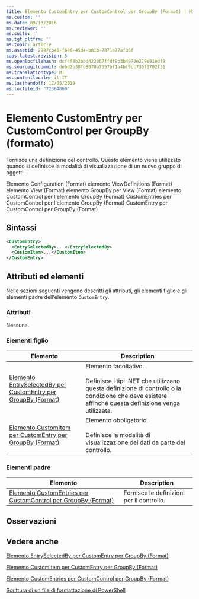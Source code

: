 ```yaml
---
title: Elemento CustomEntry per CustomControl per GroupBy (Format) | Microsoft Docs
ms.custom: ''
ms.date: 09/13/2016
ms.reviewer: ''
ms.suite: ''
ms.tgt_pltfrm: ''
ms.topic: article
ms.assetid: 2987cb45-f646-45d4-b81b-7871e77af36f
caps.latest.revision: 5
ms.openlocfilehash: dcf4f8b2bbd422067ffdf9b3b4972e279e91edf9
ms.sourcegitcommit: debd2b38fb8070a7357bf1a4bf9cc736f3702f31
ms.translationtype: MT
ms.contentlocale: it-IT
ms.lasthandoff: 12/05/2019
ms.locfileid: "72364060"
---
```

# <a name="customentry-element-for-customcontrol-for-groupby-format"></a>Elemento CustomEntry per CustomControl per GroupBy (formato)

Fornisce una definizione del controllo. Questo elemento viene utilizzato quando si definisce la modalità di visualizzazione di un nuovo gruppo di oggetti.

Elemento Configuration (Format) elemento ViewDefinitions (Format) elemento View (Format) elemento GroupBy per View (Format) elemento CustomControl per l'elemento GroupBy (Format) CustomEntries per CustomControl per l'elemento GroupBy (Format) CustomEntry per CustomControl per GroupBy (Format)

## <a name="syntax"></a>Sintassi

```xml
<CustomEntry>
  <EntrySelectedBy>...</EntrySelectedBy>
  <CustomItem>...</CustomItem>
</CustomEntry>
```

## <a name="attributes-and-elements"></a>Attributi ed elementi

Nelle sezioni seguenti vengono descritti gli attributi, gli elementi figlio e gli elementi padre dell'elemento `CustomEntry`.

### <a name="attributes"></a>Attributi

Nessuna.

### <a name="child-elements"></a>Elementi figlio

|Elemento|Description|
|-------------|-----------------|
|[Elemento EntrySelectedBy per CustomEntry per GroupBy (Format)](./entryselectedby-element-for-customentry-for-groupby-format.md)|Elemento facoltativo.<br /><br /> Definisce i tipi .NET che utilizzano questa definizione di controllo o la condizione che deve esistere affinché questa definizione venga utilizzata.|
|[Elemento CustomItem per CustomEntry per GroupBy (Format)](./customitem-element-for-customentry-for-groupby-format.md)|Elemento obbligatorio.<br /><br /> Definisce la modalità di visualizzazione dei dati da parte del controllo.|

### <a name="parent-elements"></a>Elementi padre

|Elemento|Description|
|-------------|-----------------|
|[Elemento CustomEntries per CustomControl per GroupBy (Format)](./customentries-element-for-customcontrol-for-groupby-format.md)|Fornisce le definizioni per il controllo.|

## <a name="remarks"></a>Osservazioni

## <a name="see-also"></a>Vedere anche

[Elemento EntrySelectedBy per CustomEntry per GroupBy (Format)](./entryselectedby-element-for-customentry-for-groupby-format.md)

[Elemento CustomItem per CustomEntry per GroupBy (Format)](./customitem-element-for-customentry-for-groupby-format.md)

[Elemento CustomEntries per CustomControl per GroupBy (Format)](./customentries-element-for-customcontrol-for-groupby-format.md)

[Scrittura di un file di formattazione di PowerShell](./writing-a-powershell-formatting-file.md)
